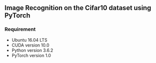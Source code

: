 ## Image Recognition on the Cifar10 dataset using PyTorch

### Requirement

* Ubuntu 16.04 LTS
* CUDA version 10.0
* Python version 3.6.2
* PyTorch version 1.0
